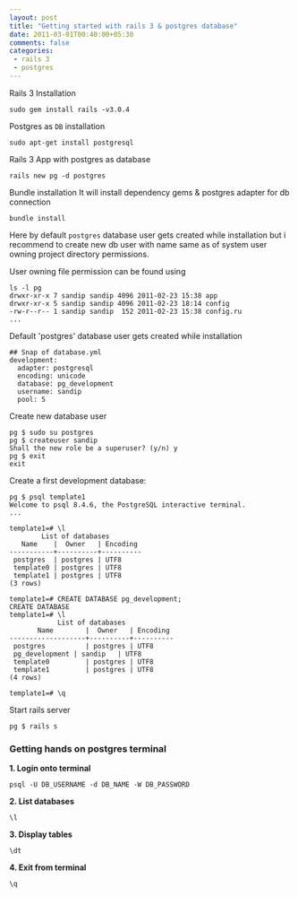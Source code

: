 ```yaml
---
layout: post
title: "Getting started with rails 3 & postgres database"
date: 2011-03-01T00:40:00+05:30
comments: false
categories:
 - rails 3
 - postgres
---
```


Rails 3 Installation
```
sudo gem install rails -v3.0.4
```

Postgres as `DB` installation
```
sudo apt-get install postgresql
```

Rails 3 App with postgres as database
```
rails new pg -d postgres
```

Bundle installation
It will install dependency gems & postgres adapter for db connection
```
bundle install
```

Here by default `postgres` database user gets created while installation but i recommend to create new db user with name same as of system user owning project directory permissions. 

User owning file permission can be found using
```
ls -l pg
drwxr-xr-x 7 sandip sandip 4096 2011-02-23 15:38 app
drwxr-xr-x 5 sandip sandip 4096 2011-02-23 18:14 config
-rw-r--r-- 1 sandip sandip  152 2011-02-23 15:38 config.ru
...
```

Default 'postgres' database user gets created while installation
```
## Snap of database.yml
development:
  adapter: postgresql
  encoding: unicode
  database: pg_development
  username: sandip
  pool: 5
```

Create new database user
```
pg $ sudo su postgres
pg $ createuser sandip
Shall the new role be a superuser? (y/n) y
pg $ exit
exit
```

Create a first development database:
```
pg $ psql template1
Welcome to psql 8.4.6, the PostgreSQL interactive terminal.
...

template1=# \l
        List of databases
   Name    |  Owner   | Encoding 
-----------+----------+----------
 postgres  | postgres | UTF8
 template0 | postgres | UTF8
 template1 | postgres | UTF8
(3 rows)

template1=# CREATE DATABASE pg_development;
CREATE DATABASE
template1=# \l
            List of databases
       Name        |  Owner   | Encoding 
-------------------+----------+----------
 postgres          | postgres | UTF8
 pg_development | sandip   | UTF8
 template0         | postgres | UTF8
 template1         | postgres | UTF8
(4 rows)

template1=# \q
```

Start rails server
```
pg $ rails s
```

### Getting hands on postgres terminal
**1.  Login onto terminal**
```
psql -U DB_USERNAME -d DB_NAME -W DB_PASSWORD
```
**2.  List databases**
```
\l
```
**3.  Display tables**
```
\dt
```
**4.  Exit from terminal**
```
\q
```
